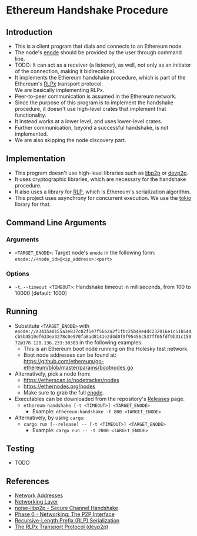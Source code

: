 # Ethereum Handshake Procedure

## Introduction

- This is a client program that dials and connects to an Ethereum node.
- The node's [enode](https://ethereum.org/en/developers/docs/networking-layer/network-addresses/#enode)
  should be provided by the user through command line.
- TODO: It can act as a receiver (a listener), as well,
  not only as an initiator of the connection, making it bidirectional.
- It implements the Ethereum handshake procedure, which is part of the
  Ethereum's [RLPx](https://github.com/ethereum/devp2p/blob/master/rlpx.md)
  transport protocol.  
  We are basically implementing RLPx.
- Peer-to-peer communication is assumed in the Ethereum network.
- Since the purpose of this program is to implement the handshake procedure,
  it doesn't use high-level crates that implement that functionality.
- It instead works at a lower level, and uses lower-level crates.
- Further communication, beyond a successful handshake, is not implemented.
- We are also skipping the node discovery part.

## Implementation

- This program doesn't use high-level libraries such as
  [libp2p](https://libp2p.io/) or [devp2p](https://github.com/ethereum/devp2p).
- It uses cryptographic libraries,
  which are necessary for the handshake procedure.
- It also uses a library for
  [RLP](https://ethereum.org/en/developers/docs/data-structures-and-encoding/rlp/),
  which is Ethereum's serialization algorithm.
- This project uses asynchrony for concurrent execution. We use the
  [tokio](https://crates.io/crates/tokio) library for that.

## Command Line Arguments

### Arguments

- `<TARGET_ENODE>`: Target node's `enode` in the following form:  
  `enode://<node_id>@<ip_address>:<port>`

### Options

- `-t`, `--timeout <TIMEOUT>`: Handshake timeout in milliseconds, from 100 to 10000 [default: 1000]

## Running

- Substitute `<TARGET_ENODE>` with
  `enode://a3435a0155a3e837c02f5e7f5662a2f1fbc25b48e4dc232016e1c51b544cb5b4510ef633ea3278c0e970fa8ad8141e2d4d0f9f95456c537ff05fdf9b31c15072@178.128.136.233:30303`
  in the following examples.
    - This is an Ethereum boot node running on the Holesky test network.
    - Boot node addresses can be found at:  
      https://github.com/ethereum/go-ethereum/blob/master/params/bootnodes.go
- Alternatively, pick a node from:
    - https://etherscan.io/nodetracker/nodes
    - https://ethernodes.org/nodes
    - Make sure to grab the full
      [enode](https://ethereum.org/en/developers/docs/networking-layer/network-addresses/#enode).
- Executables can be downloaded from the repository's
  [Releases](https://github.com/ivanbgd/ethereum-handshake/releases) page.
    - `ethereum-handshake [-t <TIMEOUT>] <TARGET_ENODE>`
        - Example: `ethereum-handshake -t 800 <TARGET_ENODE>`
- Alternatively, by using `cargo`:
    - `cargo run [--release] -- [-t <TIMEOUT>] <TARGET_ENODE>`
        - Example: `cargo run -- -t 2000 <TARGET_ENODE>`

## Testing

- TODO

## References

- [Network Addresses](https://ethereum.org/en/developers/docs/networking-layer/network-addresses/)
- [Networking Layer](https://ethereum.org/en/developers/docs/networking-layer/)
- [noise-libp2p - Secure Channel Handshake](https://github.com/libp2p/specs/tree/master/noise)
- [Phase 0 - Networking: The P2P Interface](https://github.com/ethereum/consensus-specs/blob/dev/specs/phase0/p2p-interface.md)
- [Recursive-Length Prefix (RLP) Serialization](https://ethereum.org/en/developers/docs/data-structures-and-encoding/rlp/)
- [The RLPx Transport Protocol (devp2p)](https://github.com/ethereum/devp2p/blob/master/rlpx.md)
